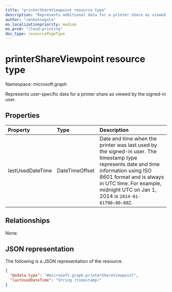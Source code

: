 ```yaml
---
title: "printerShareViewpoint resource type"
description: "Represents additional data for a printer share as viewed by the signed-in user."
author: "venkatnagula"
ms.localizationpriority: medium
ms.prod: "cloud-printing"
doc_type: resourcePageType
---
```


# printerShareViewpoint resource type

Namespace: microsoft.graph

Represents user-specific data for a printer share as viewed by the signed-in user.

## Properties
|Property|Type|Description|
|:---|:---|:---|
|lastUsedDateTime|DateTimeOffset|Date and time when the printer was last used by the signed-in user. The timestamp type represents date and time information using ISO 8601 format and is always in UTC time. For example, midnight UTC on Jan 1, 2014 is `2014-01-01T00:00:00Z`.|

## Relationships
None.

## JSON representation
The following is a JSON representation of the resource.
<!-- {
  "blockType": "resource",
  "@odata.type": "microsoft.graph.printerShareViewpoint"
}
-->
``` json
{
  "@odata.type": "#microsoft.graph.printerShareViewpoint",
  "lastUsedDateTime": "String (timestamp)"
}
```
